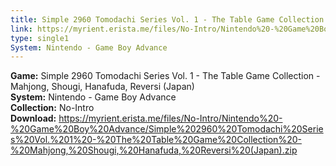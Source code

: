 ```yaml
---
title: Simple 2960 Tomodachi Series Vol. 1 - The Table Game Collection - Mahjong, Shougi, Hanafuda, Reversi (Japan)
link: https://myrient.erista.me/files/No-Intro/Nintendo%20-%20Game%20Boy%20Advance/Simple%202960%20Tomodachi%20Series%20Vol.%201%20-%20The%20Table%20Game%20Collection%20-%20Mahjong,%20Shougi,%20Hanafuda,%20Reversi%20(Japan).zip
type: single1
System: Nintendo - Game Boy Advance
---
```

<b>Game:</b> Simple 2960 Tomodachi Series Vol. 1 - The Table Game Collection - Mahjong, Shougi, Hanafuda, Reversi (Japan)<br>
<b>System:</b> Nintendo - Game Boy Advance<br>
<b>Collection:</b> No-Intro<br>
<b>Download:</b> https://myrient.erista.me/files/No-Intro/Nintendo%20-%20Game%20Boy%20Advance/Simple%202960%20Tomodachi%20Series%20Vol.%201%20-%20The%20Table%20Game%20Collection%20-%20Mahjong,%20Shougi,%20Hanafuda,%20Reversi%20(Japan).zip